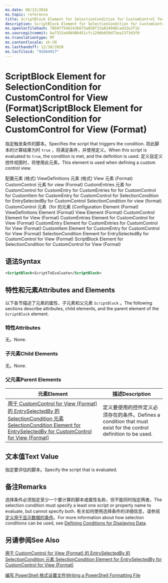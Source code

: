 ```yaml
---
ms.date: 09/13/2016
ms.topic: reference
title: ScriptBlock Element for SelectionCondition for CustomControl for View (Format)
description: ScriptBlock Element for SelectionCondition for CustomControl for View (Format)
ms.openlocfilehash: 78b977548243b6f3a658f15a0249d8cad12e2f1b
ms.sourcegitcommit: ba7315a496986451cfc1296b659d73ea2373d3f0
ms.translationtype: MT
ms.contentlocale: zh-CN
ms.lasthandoff: 12/10/2020
ms.locfileid: "92664917"
---
```

# <a name="scriptblock-element-for-selectioncondition-for-customcontrol-for-view-format"></a><span data-ttu-id="3ea09-103">ScriptBlock Element for SelectionCondition for CustomControl for View (Format)</span><span class="sxs-lookup"><span data-stu-id="3ea09-103">ScriptBlock Element for SelectionCondition for CustomControl for View (Format)</span></span>

<span data-ttu-id="3ea09-104">指定触发条件的脚本。</span><span class="sxs-lookup"><span data-stu-id="3ea09-104">Specifies the script that triggers the condition.</span></span> <span data-ttu-id="3ea09-105">将此脚本的计算结果为时 `true` ，将满足条件，并使用定义。</span><span class="sxs-lookup"><span data-stu-id="3ea09-105">When this script is evaluated to `true`, the condition is met, and the definition is used.</span></span> <span data-ttu-id="3ea09-106">定义自定义控件视图时，将使用此元素。</span><span class="sxs-lookup"><span data-stu-id="3ea09-106">This element is used when defining a custom control view.</span></span>

<span data-ttu-id="3ea09-107">配置元素 (格式) ViewDefinitions 元素 (格式) View 元素 (Format) CustomControl 元素 for view (Format) CustomEntries 元素 for CustomControl for CustomEntry for CustomEntries for for CustomControl for CustomItem for CustomEntry for CustomControl for SelectionCondition for EntrySelectedBy for CustomControl SelectionCondition for view (format) CustomControl 元素（for 的元素 (</span><span class="sxs-lookup"><span data-stu-id="3ea09-107">Configuration Element (Format) ViewDefinitions Element (Format) View Element (Format) CustomControl Element for View (Format) CustomEntries Element for CustomControl for View (Format) CustomEntry Element for CustomEntries for CustomControl for View (Format) CustomItem Element for CustomEntry for CustomControl for View (Format) SelectionCondition Element for EntrySelectedBy for CustomControl for View (Format) ScriptBlock Element for SelectionCondition for CustomControl for View (Format)</span></span>

## <a name="syntax"></a><span data-ttu-id="3ea09-108">语法</span><span class="sxs-lookup"><span data-stu-id="3ea09-108">Syntax</span></span>

```xml
<ScriptBlock>ScriptToEvaluate</ScriptBlock>
```

## <a name="attributes-and-elements"></a><span data-ttu-id="3ea09-109">特性和元素</span><span class="sxs-lookup"><span data-stu-id="3ea09-109">Attributes and Elements</span></span>

<span data-ttu-id="3ea09-110">以下各节描述了元素的属性、子元素和父元素 `ScriptBlock` 。</span><span class="sxs-lookup"><span data-stu-id="3ea09-110">The following sections describe attributes, child elements, and the parent element of the `ScriptBlock` element.</span></span>

### <a name="attributes"></a><span data-ttu-id="3ea09-111">特性</span><span class="sxs-lookup"><span data-stu-id="3ea09-111">Attributes</span></span>

<span data-ttu-id="3ea09-112">无。</span><span class="sxs-lookup"><span data-stu-id="3ea09-112">None.</span></span>

### <a name="child-elements"></a><span data-ttu-id="3ea09-113">子元素</span><span class="sxs-lookup"><span data-stu-id="3ea09-113">Child Elements</span></span>

<span data-ttu-id="3ea09-114">无。</span><span class="sxs-lookup"><span data-stu-id="3ea09-114">None.</span></span>

### <a name="parent-elements"></a><span data-ttu-id="3ea09-115">父元素</span><span class="sxs-lookup"><span data-stu-id="3ea09-115">Parent Elements</span></span>

|<span data-ttu-id="3ea09-116">元素</span><span class="sxs-lookup"><span data-stu-id="3ea09-116">Element</span></span>|<span data-ttu-id="3ea09-117">描述</span><span class="sxs-lookup"><span data-stu-id="3ea09-117">Description</span></span>|
|-------------|-----------------|
|[<span data-ttu-id="3ea09-118">用于 CustomControl for View (Format) 的 EntrySelectedBy 的 SelectionCondition 元素 </span><span class="sxs-lookup"><span data-stu-id="3ea09-118">SelectionCondition Element for EntrySelectedBy for CustomControl for View (Format)</span></span>](./selectioncondition-element-for-entryselectedby-for-customcontrol-format.md)|<span data-ttu-id="3ea09-119">定义要使用的控件定义必须存在的条件。</span><span class="sxs-lookup"><span data-stu-id="3ea09-119">Defines a condition that must exist for the control definition to be used.</span></span>|

## <a name="text-value"></a><span data-ttu-id="3ea09-120">文本值</span><span class="sxs-lookup"><span data-stu-id="3ea09-120">Text Value</span></span>

<span data-ttu-id="3ea09-121">指定要评估的脚本。</span><span class="sxs-lookup"><span data-stu-id="3ea09-121">Specify the script that is evaluated.</span></span>

## <a name="remarks"></a><span data-ttu-id="3ea09-122">备注</span><span class="sxs-lookup"><span data-stu-id="3ea09-122">Remarks</span></span>

<span data-ttu-id="3ea09-123">选择条件必须指定至少一个要计算的脚本或属性名称，但不能同时指定两者。</span><span class="sxs-lookup"><span data-stu-id="3ea09-123">The selection condition must specify a least one script or property name to evaluate, but cannot specify both.</span></span> <span data-ttu-id="3ea09-124">有关如何使用选择条件的详细信息，请参阅 [定义用于显示数据的条件](./defining-conditions-for-displaying-data.md)。</span><span class="sxs-lookup"><span data-stu-id="3ea09-124">For more information about how selection conditions can be used, see [Defining Conditions for Displaying Data](./defining-conditions-for-displaying-data.md).</span></span>

## <a name="see-also"></a><span data-ttu-id="3ea09-125">另请参阅</span><span class="sxs-lookup"><span data-stu-id="3ea09-125">See Also</span></span>

[<span data-ttu-id="3ea09-126">用于 CustomControl for View (Format) 的 EntrySelectedBy 的 SelectionCondition 元素 </span><span class="sxs-lookup"><span data-stu-id="3ea09-126">SelectionCondition Element for EntrySelectedBy for CustomControl for View (Format)</span></span>](./selectioncondition-element-for-entryselectedby-for-customcontrol-format.md)

[<span data-ttu-id="3ea09-127">编写 PowerShell 格式设置文件</span><span class="sxs-lookup"><span data-stu-id="3ea09-127">Writing a PowerShell Formatting File</span></span>](./writing-a-powershell-formatting-file.md)
